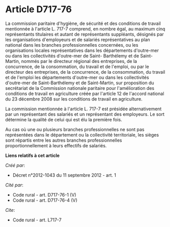 # Article D717-76

La commission paritaire d'hygiène, de sécurité et des conditions de travail mentionnée à l'article L. 717-7 comprend, en
nombre égal, au maximum cinq représentants titulaires et autant de représentants suppléants, désignés par les organisations
d'employeurs et de salariés représentatives au plan national dans les branches professionnelles concernées, ou les
organisations locales représentatives dans les départements d'outre-mer ou dans les collectivités d'outre-mer de Saint-
Barthélemy et de Saint-Martin, nommés par le directeur régional des entreprises, de la concurrence, de la consommation, du
travail et de l'emploi, ou par le directeur des entreprises, de la concurrence, de la consommation, du travail et de l'emploi
les départements d'outre-mer ou dans les collectivités d'outre-mer de Saint-Barthélemy et de Saint-Martin, sur proposition du
secrétariat de la Commission nationale paritaire pour l'amélioration des conditions de travail en agriculture créée par
l'article 12 de l'accord national du 23 décembre 2008 sur les conditions de travail en agriculture. 

La commission mentionnée à l'article L. 717-7 est présidée alternativement par un représentant des salariés et un
représentant des employeurs. Le sort détermine la qualité de celui qui est élu la première fois. 

Au cas où une ou plusieurs branches professionnelles ne sont pas représentées dans le département ou la collectivité
territoriale, les sièges sont répartis entre les autres branches professionnelles proportionnellement à leurs effectifs de
salariés.

**Liens relatifs à cet article**

_Créé par_:

  - Décret n°2012-1043 du 11 septembre 2012 - art. 1

_Cité par_:

  - Code rural - art. D717-76-1 (V)
  - Code rural - art. D717-76-4 (V)

_Cite_:

  - Code rural - art. L717-7
